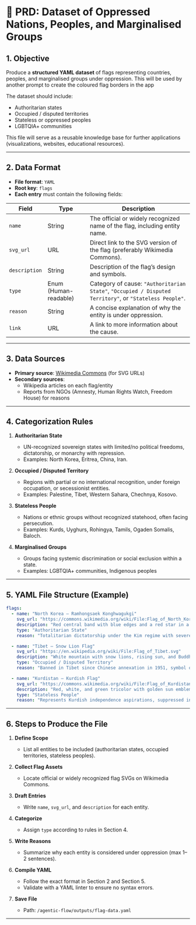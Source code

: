 
# 📄 PRD: Dataset of Oppressed Nations, Peoples, and Marginalised Groups

## 1. Objective
Produce a **structured YAML dataset** of flags representing countries, peoples, and marginalised groups under oppression. This will be used by another prompt to create the coloured flag borders in the app

The dataset should include:  
- Authoritarian states  
- Occupied / disputed territories  
- Stateless or oppressed peoples  
- LGBTQIA+ communities

This file will serve as a reusable knowledge base for further applications (visualizations, websites, educational resources).  

---

## 2. Data Format

- **File format**: `YAML`  
- **Root key**: `flags`  
- **Each entry** must contain the following fields:

| Field       | Type   | Description |
|-------------|--------|-------------|
| `name`      | String | The official or widely recognized name of the flag, including entity name. |
| `svg_url`   | URL    | Direct link to the SVG version of the flag (preferably Wikimedia Commons). |
| `description` | String | Description of the flag’s design and symbols. |
| `type`      | Enum (Human-readable) | Category of cause: `"Authoritarian State"`, `"Occupied / Disputed Territory"`, or `"Stateless People"`. |
| `reason`    | String | A concise explanation of why the entity is under oppression. |
| `link`      | URL    | A link to more information about the cause. |

---

## 3. Data Sources

- **Primary source**: [Wikimedia Commons](https://commons.wikimedia.org) (for SVG URLs)  
- **Secondary sources**:  
  - Wikipedia articles on each flag/entity  
  - Reports from NGOs (Amnesty, Human Rights Watch, Freedom House) for reasons  

---

## 4. Categorization Rules

1. **Authoritarian State**  
   - UN-recognized sovereign states with limited/no political freedoms, dictatorship, or monarchy with repression.  
   - Examples: North Korea, Eritrea, China, Iran.  

2. **Occupied / Disputed Territory**  
   - Regions with partial or no international recognition, under foreign occupation, or secessionist entities.  
   - Examples: Palestine, Tibet, Western Sahara, Chechnya, Kosovo.  

3. **Stateless People**  
   - Nations or ethnic groups without recognized statehood, often facing persecution.  
   - Examples: Kurds, Uyghurs, Rohingya, Tamils, Ogaden Somalis, Baloch.  

4. **Marginalised Groups**
   - Groups facing systemic discrimination or social exclusion within a state.
   - Examples: LGBTQIA+ communities, Indigenous peoples

---

## 5. YAML File Structure (Example)

```yaml
flags:
  - name: "North Korea – Ramhongsaek Konghwagukgi"
    svg_url: "https://commons.wikimedia.org/wiki/File:Flag_of_North_Korea.svg"
    description: "Red central band with blue edges and a red star in a white circle."
    type: "Authoritarian State"
    reason: "Totalitarian dictatorship under the Kim regime with severe human rights abuses."

  - name: "Tibet – Snow Lion Flag"
    svg_url: "https://en.wikipedia.org/wiki/File:Flag_of_Tibet.svg"
    description: "White mountain with snow lions, rising sun, and Buddhist symbols."
    type: "Occupied / Disputed Territory"
    reason: "Banned in Tibet since Chinese annexation in 1951, symbol of resistance."

  - name: "Kurdistan – Kurdish Flag"
    svg_url: "https://commons.wikimedia.org/wiki/File:Flag_of_Kurdistan.svg"
    description: "Red, white, and green tricolor with golden sun emblem (Roj)."
    type: "Stateless People"
    reason: "Represents Kurdish independence aspirations, suppressed in Turkey, Iran, Syria."
```

---

## 6. Steps to Produce the File

1. **Define Scope**  
   - List all entities to be included (authoritarian states, occupied territories, stateless peoples).  

2. **Collect Flag Assets**  
   - Locate official or widely recognized flag SVGs on Wikimedia Commons.  

3. **Draft Entries**  
   - Write `name`, `svg_url`, and `description` for each entity.  

4. **Categorize**  
   - Assign `type` according to rules in Section 4.  

5. **Write Reasons**  
   - Summarize why each entity is considered under oppression (max 1–2 sentences).  

6. **Compile YAML**  
   - Follow the exact format in Section 2 and Section 5.  
   - Validate with a YAML linter to ensure no syntax errors.  

7. **Save File**  
   - Path: `/agentic-flow/outputs/flag-data.yaml`

---